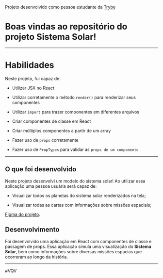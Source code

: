 Projeto desenvolvido como pessoa estudante da [Trybe](https://www.betrybe.com/)

# Boas vindas ao repositório do projeto Sistema Solar!

---

# Habilidades

Neste projeto, fui capaz de:

  * Utilizar JSX no React

  * Utilizar corretamente o método `render()` para renderizar seus componentes

  * Utilizar `import` para trazer componentes em diferentes arquivos

  * Criar componentes de classe em React

  * Criar múltiplos componentes a partir de um array

  * Fazer uso de `props` corretamente

  * Fazer uso de `PropTypes` para validar as `props de um componente`

---

## O que foi desenvolvido

Neste projeto desenvolvi um modelo do sistema solar! Ao utilizar essa aplicação uma pessoa usuária será capaz de:

  * Visualizar todos os planetas do sistema solar renderizados na tela;

  * Visualizar todas as cartas com informações sobre missões espaciais;

[Figma do projeto](https://www.figma.com/file/vcire16CytAa1QWrriuunm/Sistema-Solar?node-id=0%3A1).

## Desenvolvimento

Foi desenvolvido uma aplicação em React com componentes de classe e passagem de props. Essa aplicação simula uma visualização do **Sistema Solar**, bem como informações sobre diversas missões espacias que ocorreram ao longo da história.

---

#VQV
